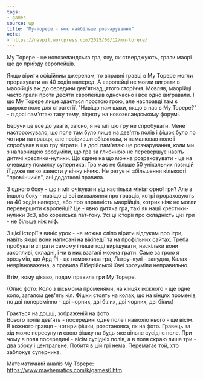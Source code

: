 ```yaml
---
tags:
- games
source: wp
title: "Му-торере - моє найбільше розчарування"
exts:
- https://navpil.wordpress.com/2025/06/12/mu-torere/
---
```

Му Торере - це новозеландська гра, яку, як стверджують, грали маорі ще до приїзду європейців.

Якщо вірити офіційним джерелам, то вправні гравці в Му Торере могли прорахувати на 40 ходів наперед. А європейці не могли виграти в маорійців аж до середини дев'ятнадцятого сторіччя. Мовляв, маорійці часто грали проти десяти європейців одночасно і все одно вигравали. І що Му Торере лише здається простою грою, але насправді там є широке поле для стратегії. "Навіщо нам шахи, якщо в нас є Му Торере?" - я досі пам'ятаю таку тему, підняту на новозеландському форумі.

Беручи це все до уваги, звісно, я не міг цю гру не спробувати. Мене насторожувало, що поле там було лише на дев'ять полів і фішок було по чотири на гравця, але повіривши обіцянкам, я намалював поле і спробував в цю гру зіграти. І я досі пам'ятаю це розчарування, коли ми з напарницею зрозуміли, що гра за глибиною не перевершує навіть дитячі хрестики-нулики. Що єдине на що можна розраховувати - це на очевидну помилку суперника. Гра має не більше 50 унікальних позицій її дуже легко завести у вічну нічию. Не рятує ні збільшення кількості "промінчиків", ані додаткові правила.

З одного боку - що я міг очікувати від настільки мініатюрної гри? Але з іншого боку - навіщо ці всі вихваляння про гравців, котрі прораховують на 40 ходів наперед, або про вправність маорійців, котрих ніяк не могли перевершити європейці? Це - явно дитяча гра, такі як наші хрестики-нулики 3х3, або корейська пат-ґону. Усі ці історії про складність цієї гри - не більше ніж міф.

З цієї історії я виніс урок - не можна сліпо вірити відгукам про ігри, навіть якщо вони написані на вікіпедії та на профільних сайтах. Треба пробувати зіграти самому і лише тоді вирішувати, наскільки вони захопливі, складні, і чи в них взагалі можна грати. Саме за грою я зрозумів, що Ард Рі - це неможлива гра, Латрункулі - занудна, Калах - неврівноважена, а правила Ліберійської Квеї зрозуміли неправильно.

Втім, кому цікаво, подам правила гри Му Торере.

(Опис фото: Коло з вісьмома променями, на кінцях кожного - ще одне коло, загалом дев'ять кіл. Фішки стоять на колах, що на кінцях променів, по дві поперемінно - дві чорних, дві білих, дві чорних, дві білих)

Грається на дошці, зображеній на фото  
Всього полів дев'ять - посередині одне поле і навколо нього - ще вісім. В кожного гравця - чотири фішки, розстановка, як на фото. Гравець за хід може пересунути свою фішку на будь-яке вільне сусіднє поле. При чому в поля посередині - вісім сусідніх полів, а в поля скраю лише три - два збоку і центральне. Побитя в цій грі нема. Перемагає той, хто заблокує суперника.

Математичний аналіз Му Торере: https://www.mayhematics.com/k/games6.htm
